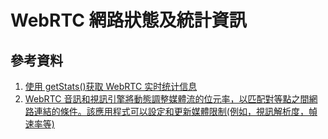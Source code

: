 # WebRTC 網路狀態及統計資訊

## 參考資料

1. [使用 getStats()获取 WebRTC 实时统计信息](https://blog.csdn.net/weixin_41821317/article/details/117261117)
2. [WebRTC 音訊和視訊引擎將動態調整媒體流的位元率，以匹配對等點之間網路連結的條件。該應用程式可以設定和更新媒體限制(例如，視訊解析度，幀速率等)](https://stackoverflow.com/questions/30742963/why-does-video-resolution-change-when-streaming-from-android-via-webrtc)
